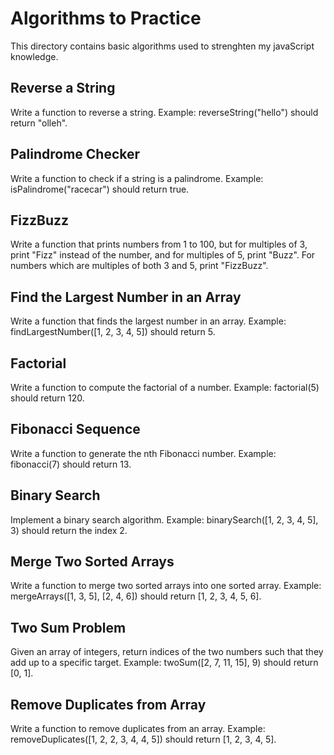 # Algorithms to Practice

This directory contains basic algorithms used to strenghten my javaScript knowledge.

## Reverse a String

Write a function to reverse a string.
Example: reverseString("hello") should return "olleh".

## Palindrome Checker

Write a function to check if a string is a palindrome.
Example: isPalindrome("racecar") should return true.

## FizzBuzz

Write a function that prints numbers from 1 to 100, but for multiples of 3, print "Fizz" instead of the number, and for multiples of 5, print "Buzz". For numbers which are multiples of both 3 and 5, print "FizzBuzz".

## Find the Largest Number in an Array

Write a function that finds the largest number in an array.
Example: findLargestNumber([1, 2, 3, 4, 5]) should return 5.

## Factorial

Write a function to compute the factorial of a number.
Example: factorial(5) should return 120.

## Fibonacci Sequence

Write a function to generate the nth Fibonacci number.
Example: fibonacci(7) should return 13.

## Binary Search

Implement a binary search algorithm.
Example: binarySearch([1, 2, 3, 4, 5], 3) should return the index 2.

## Merge Two Sorted Arrays

Write a function to merge two sorted arrays into one sorted array.
Example: mergeArrays([1, 3, 5], [2, 4, 6]) should return [1, 2, 3, 4, 5, 6].

## Two Sum Problem

Given an array of integers, return indices of the two numbers such that they add up to a specific target.
Example: twoSum([2, 7, 11, 15], 9) should return [0, 1].

## Remove Duplicates from Array

Write a function to remove duplicates from an array.
Example: removeDuplicates([1, 2, 2, 3, 4, 4, 5]) should return [1, 2, 3, 4, 5].
